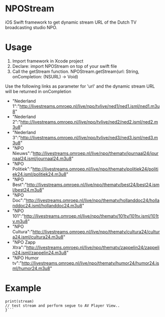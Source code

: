 # NPOStream
iOS Swift framework to get dynamic stream URL of the Dutch TV broadcasting studio NPO.

# Usage
1. Import framework in Xcode project
2. Declare: import NPOStream on top of your swift file
3. Call the getStream function. 
NPOStream.getStream(url: String, onCompletion: (NSURL) -> Void)

Use the following links as parameter for 'url' and the dynamic stream URL will be returned in onCompletion

* "Nederland 1":"http://livestreams.omroep.nl/live/npo/tvlive/ned1/ned1.isml/ned1.m3u8"
* "Nederland 2":"http://livestreams.omroep.nl/live/npo/tvlive/ned2/ned2.isml/ned2.m3u8"
* "Nederland 3":"http://livestreams.omroep.nl/live/npo/tvlive/ned3/ned3.isml/ned3.m3u8"
* "NPO Nieuws":"http://livestreams.omroep.nl/live/npo/thematv/journaal24/journaal24.isml/journaal24.m3u8"
* "NPO Politiek":"http://livestreams.omroep.nl/live/npo/thematv/politiek24/politiek24.isml/politiek24.m3u8"
* "NPO Best":"http://livestreams.omroep.nl/live/npo/thematv/best24/best24.isml/best24.m3u8"
* "NPO Doc":"http://livestreams.omroep.nl/live/npo/thematv/hollanddoc24/hollanddoc24.isml/hollanddoc24.m3u8"
* "NPO 101":"http://livestreams.omroep.nl/live/npo/thematv/101tv/101tv.isml/101tv.m3u8"
* "NPO Cultura":"http://livestreams.omroep.nl/live/npo/thematv/cultura24/cultura24.isml/cultura24.m3u8"
* "NPO Zapp Xtra":"http://livestreams.omroep.nl/live/npo/thematv/zappelin24/zappelin24.isml/zappelin24.m3u8"
* "NPO Humor tv":"http://livestreams.omroep.nl/live/npo/thematv/humor24/humor24.isml/humor24.m3u8"

# Example
```NPOStream.getStream("http://livestreams.omroep.nl/live/npo/tvlive/ned1/ned1.isml/ned1.m3u8") { (stream: URL) in  
print(stream)  
// test stream and perform segue to AV Player View..  
}```
